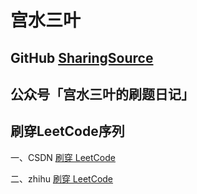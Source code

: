 # 宫水三叶



## GitHub [SharingSource](https://github.com/SharingSource)



## 公众号「宫水三叶的刷题日记」



## 刷穿LeetCode序列

一、CSDN [刷穿 LeetCode](https://blog.csdn.net/weixin_33243821/category_10785184.html)

二、zhihu [刷穿 LeetCode](https://www.zhihu.com/column/c_1339974226623885312)

